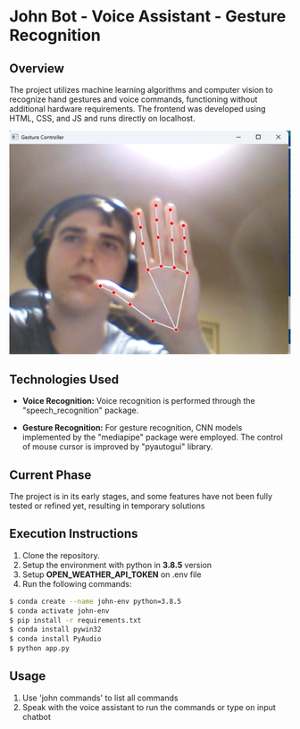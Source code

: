 # John Bot - Voice Assistant - Gesture Recognition

## Overview

The project utilizes machine learning algorithms and computer vision to recognize hand gestures and voice commands, functioning without additional hardware requirements. The frontend was developed using HTML, CSS, and JS and runs directly on localhost.

![Gesture Image](docs/images/Gesture.png)

## Technologies Used

- **Voice Recognition:** Voice recognition is performed through the "speech_recognition" package.

- **Gesture Recognition:** For gesture recognition, CNN models implemented by the "mediapipe" package were employed. The control of mouse cursor is improved by "pyautogui" library.

## Current Phase

The project is in its early stages, and some features have not been fully tested or refined yet, resulting in temporary solutions

## Execution Instructions

1. Clone the repository.
2. Setup the environment with python in **3.8.5** version
3. Setup **OPEN_WEATHER_API_TOKEN** on .env file
4. Run the following commands:

```bash
$ conda create --name john-env python=3.8.5
$ conda activate john-env
$ pip install -r requirements.txt
$ conda install pywin32
$ conda install PyAudio
$ python app.py
```

## Usage

1. Use 'john commands' to list all commands
2. Speak with the voice assistant to run the commands or type on input chatbot

